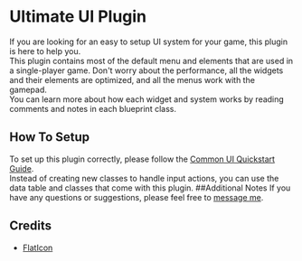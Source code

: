 # Ultimate UI Plugin
If you are looking for an easy to setup UI system for your game, this plugin is here to help you.  
This plugin contains most of the default menu and elements that are used in a single-player game.
Don't worry about the performance, all the widgets and their elements are optimized, and all the menus work with the gamepad.  
You can learn more about how each widget and system works by reading comments and notes in each blueprint class.
## How To Setup
To set up this plugin correctly, please follow the [Common UI Quickstart Guide](https://docs.unrealengine.com/5.0/en-US/common-ui-quickstart-guide-for-unreal-engine).  
Instead of creating new classes to handle input actions, you can use the data table and classes that come with this plugin.
##Additional Notes
If you have any questions or suggestions, please feel free to [message me](https://github.com/DanialKama#-connect-with-me).
## Credits
- [FlatIcon](https://www.flaticon.com/)
